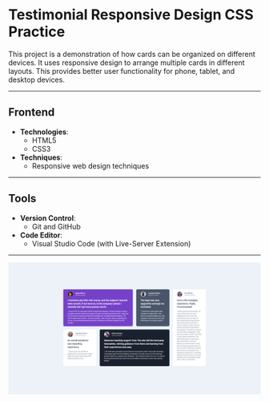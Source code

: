 # Testimonial Responsive Design CSS Practice

This project is a demonstration of how cards can be organized on different devices. It uses responsive design to arrange multiple cards in different layouts. This provides better user functionality for phone, tablet, and desktop devices.

---

## Frontend

- **Technologies**:
  - HTML5
  - CSS3
- **Techniques**:
  - Responsive web design techniques

---

## Tools

- **Version Control**:
  - Git and GitHub
- **Code Editor**:
  - Visual Studio Code (with Live-Server Extension)

---

![Project Screenshot](Preview_Image.png)
